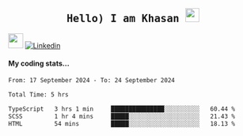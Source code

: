 <h2 align='center'><samp><strong>Hello) I am Khasan <img src="https://media.giphy.com/media/hvRJCLFzcasrR4ia7z/giphy.gif" width="28px" height="28px"></strong></samp></h2>

<img src="https://media.giphy.com/media/WUlplcMpOCEmTGBtBW/giphy.gif" width="30"> [![Linkedin](https://img.shields.io/badge/LinkedIn-Khasan%20Rashidov-blue?logo=Linkedin&logoColor=blue&labelColor=black&style=flat-square)](https://www.linkedin.com/in/khasanr)  

#### My coding stats...
<!--START_SECTION:waka-->

```txt
From: 17 September 2024 - To: 24 September 2024

Total Time: 5 hrs

TypeScript   3 hrs 1 min     ███████████████░░░░░░░░░░   60.44 %
SCSS         1 hr 4 mins     █████░░░░░░░░░░░░░░░░░░░░   21.43 %
HTML         54 mins         █████░░░░░░░░░░░░░░░░░░░░   18.13 %
```

<!--END_SECTION:waka-->

<!---
khasanrashidov/khasanrashidov is a ✨ special ✨ repository because its `README.md` (this file) appears on your GitHub profile.
You can click the Preview link to take a look at your changes.
--->
